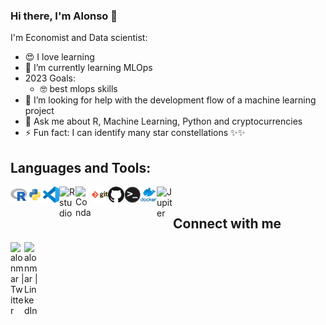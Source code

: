 ### Hi there, I'm Alonso 👋


I'm Economist and Data scientist:

- 😍 I love learning 
- 🌱 I’m currently learning MLOps
- 2023 Goals:
  - 🤓 best mlops skills
- 🤔 I’m looking for help with the development flow of a machine learning project
- 💬 Ask me about R, Machine Learning, Python and cryptocurrencies
- ⚡ Fun fact: I can identify many star constellations ✨✨


## Languages and Tools:

<img align="left" alt="R" width="26px" src="https://raw.githubusercontent.com/github/explore/80688e429a7d4ef2fca1e82350fe8e3517d3494d/topics/r/r.png" />
<img align="left" alt="Python" width="26px" src="https://raw.githubusercontent.com/github/explore/80688e429a7d4ef2fca1e82350fe8e3517d3494d/topics/python/python.png" />
<img align="left" alt="Visual Studio Code" width="26px" src="https://raw.githubusercontent.com/github/explore/80688e429a7d4ef2fca1e82350fe8e3517d3494d/topics/visual-studio-code/visual-studio-code.png" />
<img align="left" alt="Rstudio" width="26px" src="https://avatars0.githubusercontent.com/u/513560?s=200&v=4" />
<img align="left" alt="Conda" width="26px" src="https://avatars2.githubusercontent.com/u/6392739?s=200&v=4" />
<img align="left" alt="Git" width="26px" src="https://raw.githubusercontent.com/github/explore/80688e429a7d4ef2fca1e82350fe8e3517d3494d/topics/git/git.png" />
<img align="left" alt="Github" width="26px" src="https://raw.githubusercontent.com/github/explore/78df643247d429f6cc873026c0622819ad797942/topics/github/github.png" />
<img align="left" alt="Terminal" width="26px" src="https://raw.githubusercontent.com/github/explore/78df643247d429f6cc873026c0622819ad797942/topics/terminal/terminal.png" />
<img align="left" alt="Docker" width="26px" src="https://raw.githubusercontent.com/github/explore/80688e429a7d4ef2fca1e82350fe8e3517d3494d/topics/docker/docker.png" />
<img align="left" alt="Jupiter" width="26px" src="https://avatars.githubusercontent.com/u/7388996?s=200&v=4" />

<br>

## Connect with me

[<img align="left" alt="alonmar | Twitter" width="22px" src="https://cdn-icons-png.flaticon.com/512/145/145812.png" />][twitter]
[<img align="left" alt="alonmar | LinkedIn" width="22px" src="https://cdn-icons-png.flaticon.com/512/145/145807.png" />][linkedin]
<br>
 
<!-- Abbreviationss -->
[twitter]: https://twitter.com/alonmar3
[linkedin]: https://www.linkedin.com/in/alonso-melgar-l%C3%B3pez-2bb67116b/
